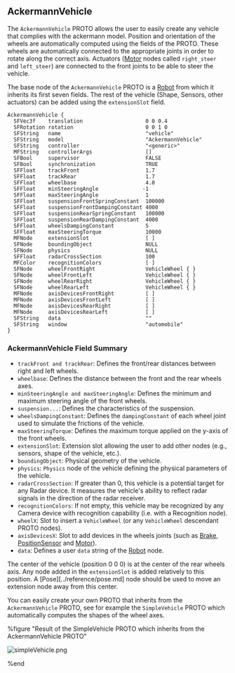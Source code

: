 ## AckermannVehicle

The `AckermannVehicle` PROTO allows the user to easily create any vehicle that complies with the ackermann model.
Position and orientation of the wheels are automatically computed using the fields of the PROTO.
These wheels are automatically connected to the appropriate joints in order to rotate along the correct axis.
Actuators ([Motor](../reference/motor.md) nodes called `right_steer` and `left_steer`) are connected to the front joints to be able to steer the vehicle.

The base node of the `AckermannVehicle` PROTO is a [Robot](../reference/robot.md) from which it inherits its first seven fields.
The rest of the vehicle (Shape, Sensors, other actuators) can be added using the `extensionSlot` field.

```
AckermannVehicle {
  SFVec3f    translation                    0 0 0.4
  SFRotation rotation                       0 0 1 0
  SFString   name                           "vehicle"
  SFString   model                          "AckermannVehicle"
  SFString   controller                     "<generic>"
  MFString   controllerArgs                 []
  SFBool     supervisor                     FALSE
  SFBool     synchronization                TRUE
  SFFloat    trackFront                     1.7
  SFFloat    trackRear                      1.7
  SFFloat    wheelbase                      4.0
  SFFloat    minSteeringAngle              -1
  SFFloat    maxSteeringAngle               1
  SFFloat    suspensionFrontSpringConstant  100000
  SFFloat    suspensionFrontDampingConstant 4000
  SFFloat    suspensionRearSpringConstant   100000
  SFFloat    suspensionRearDampingConstant  4000
  SFFloat    wheelsDampingConstant          5
  SFFloat    maxSteeringTorque              10000
  MFNode     extensionSlot                  [ ]
  SFNode     boundingObject                 NULL
  SFNode     physics                        NULL
  SFFloat    radarCrossSection              100
  MFColor    recognitionColors              [ ]
  SFNode     wheelFrontRight                VehicleWheel { }
  SFNode     wheelFrontLeft                 VehicleWheel { }
  SFNode     wheelRearRight                 VehicleWheel { }
  SFNode     wheelRearLeft                  VehicleWheel { }
  MFNode     axisDevicesFrontRight          [ ]
  MFNode     axisDevicesFrontLeft           [ ]
  MFNode     axisDevicesRearRight           [ ]
  MFNode     axisDevicesRearLeft            [ ]
  SFString   data                           ""
  SFString   window                         "automobile"
}
```

### AckermannVehicle Field Summary

- `trackFront and trackRear`: Defines the front/rear distances between right and left wheels.
- `wheelbase`: Defines the distance between the front and the rear wheels axes.
- `minSteeringAngle and maxSteeringAngle`: Defines the minimum and maximum steering angle of the front wheels.
- `suspension...`: Defines the characteristics of the suspension.
- `wheelsDampingConstant`: Defines the `dampingConstant` of each wheel joint used to simulate the frictions of the vehicle.
- `maxSteeringTorque`: Defines the maximum torque applied on the y-axis of the front wheels.
- `extensionSlot`: Extension slot allowing the user to add other nodes (e.g., sensors, shape of the vehicle, etc.).
- `boundingObject`: Physical geometry of the vehicle.
- `physics`: `Physics` node of the vehicle defining the physical parameters of the vehicle.
- `radarCrossSection`: If greater than 0, this vehicle is a potential target for any Radar device.
It measures the vehicle's ability to reflect radar signals in the direction of the radar receiver.
- `recognitionColors`: If not empty, this vehicle may be recognized by any Camera device with recognition capability (i.e. with a Recognition node).
- `wheelX`: Slot to insert a `VehicleWheel` (or any `VehicleWheel` descendant PROTO nodes).
- `axisDevicesX`: Slot to add devices in the wheels joints (such as [Brake](../reference/brake.md), [PositionSensor](../reference/positionsensor.md) and [Motor](../reference/motor.md)).
- `data`: Defines a user `data` string of the [Robot](../reference/robot.md) node.

The center of the vehicle (position 0 0 0) is at the center of the rear wheels axis.
Any node added in the `extensionSlot` is added relatively to this position.
A [Pose][../reference/pose.md] node should be used to move an extension node away from this center.

You can easily create your own PROTO that inherits from the `AckermannVehicle` PROTO, see for example the `SimpleVehicle` PROTO which automatically computes the shapes of the wheel axes.

%figure "Result of the SimpleVehicle PROTO which inherits from the AckermannVehicle PROTO"

![simpleVehicle.png](images/simpleVehicle.png)

%end

